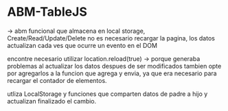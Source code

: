 # ABM-TableJS
-> abm funcional que almacena en local storage, Create/Read/Update/Delete
no es necesario recargar la pagina, los datos actualizan cada ves que ocurre un evento en el DOM

encontre necesario utilizar location.reload(true) -> porque generaba problemas al actualizar los datos despues de ser modificados
tambien opte por agregarlos a la funcion que agrega y envia, ya que era necesario para recargar el contador de elementos.

utliza LocalStorage y funciones que comparten datos de padre a hijo y actualizan finalizado el cambio.
